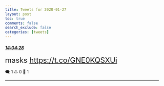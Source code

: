 ```yaml
---
title: Tweets for 2020-01-27
layout: post
toc: true
comments: false
search_exclude: false
categories: [tweets]
---
```



#### <a href = "https://twitter.com/deepfates/status/1221901811956641793">*14:04:28*</a>

<font size="5">masks   https://t.co/GNE0KQSXUi</font>



🗨️ 1 ♺ 0 🤍  1   

---
    
            
